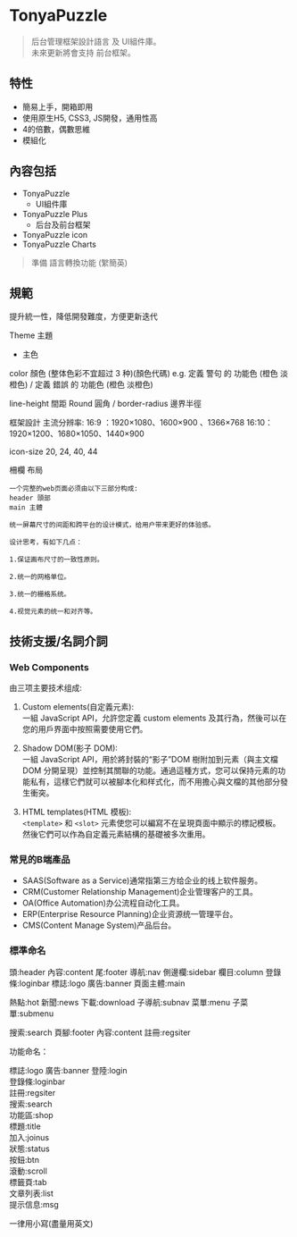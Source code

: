 # TonyaPuzzle
>后台管理框架設計語言 及 UI組件庫。  
>未來更新將會支持 前台框架。
 
## 特性
- 簡易上手，開箱即用
- 使用原生H5, CSS3, JS開發，通用性高
- 4的倍數，偶數思維
- 模組化

## 內容包括
- TonyaPuzzle
  - UI組件庫
- TonyaPuzzle Plus
  - 后台及前台框架
- TonyaPuzzle icon
- TonyaPuzzle Charts

> 準備 語言轉換功能 (䌓簡英)

## 規範
提升統一性，降低開發難度，方便更新迭代

Theme 主題 
- 主色

color 顏色 (整体色彩不宜超过 3 种)(顏色代碼)
e.g. 定義 警句 的 功能色 (橙色 淡橙色) / 定義 錯誤 的 功能色 (橙色 淡橙色)

line-height 間距
Round 圓角 / border-radius 邊界半徑

框架設計
主流分辨率:
16:9 ：1920×1080、1600×900 、1366×768
16:10：1920×1200、1680×1050、1440×900

icon-size
20, 24, 40, 44

柵欄
布局
```
一个完整的web页面必须由以下三部分构成:
header 頭部
main 主體

统一屏幕尺寸的间距和跨平台的设计模式，给用户带来更好的体验感。

设计思考，有如下几点：

1.保证画布尺寸的一致性原则。

2.统一的网格单位。

3.统一的栅格系统。

4.视觉元素的统一和对齐等。

```

## 技術支援/名詞介詞
### Web Components
由三项主要技术组成:
1. Custom elements(自定義元素):  
一組 JavaScript API，允許您定義 custom elements 及其行為，然後可以在您的用戶界面中按照需要使用它們。

2. Shadow DOM(影子 DOM):  
一組 JavaScript API，用於將封裝的“影子”DOM 樹附加到元素（與主文檔 DOM 分開呈現）並控制其關聯的功能。通過這種方式，您可以保持元素的功能私有，這樣它們就可以被腳本化和样式化，而不用擔心與文檔的其他部分發生衝突。

3. HTML templates(HTML 模板):  
`<template>` 和 `<slot>` 元素使您可以編寫不在呈現頁面中顯示的標記模板。
然後它們可以作為自定義元素結構的基礎被多次重用。

### 常見的B端產品
- SAAS(Software as a Service)通常指第三方给企业的线上软件服务。
- CRM(Customer Relationship Management)企业管理客户的工具。
- OA(Office Automation)办公流程自动化工具。
- ERP(Enterprise Resource Planning)企业资源统一管理平台。
- CMS(Content Manage System)产品后台。

### 標準命名
頭:header
內容:content
尾:footer
導航:nav
側邊欄:sidebar
欄目:column
登錄條:loginbar
標誌:logo
廣告:banner
頁面主體:main 

熱點:hot
新聞:news
下載:download
子導航:subnav
菜單:menu
子菜單:submenu 

搜索:search
頁腳:footer
內容:content
註冊:regsiter 

功能命名：

標誌:logo
廣告:banner
登陸:login   
登錄條:loginbar  
註冊:regsiter   
搜索:search  
功能區:shop   
標題:title        
加入:joinus  
狀態:status   
按鈕:btn   
滾動:scroll   
標籤頁:tab   
文章列表:list   
提示信息:msg

一律用小寫(盡量用英文)